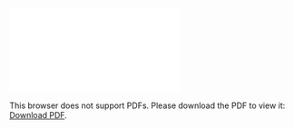 <object data="christ-in-song/CIS1908pdfs/232.pdf" type="application/pdf" width="100%" height="1024px">
    <embed src="christ-in-song/CIS1908pdfs/232.pdf">
        <p>This browser does not support PDFs. Please download the PDF to view it: <a href="christ-in-song/CIS1908pdfs/232.pdf">Download PDF</a>.</p>
    </embed>
</object>
